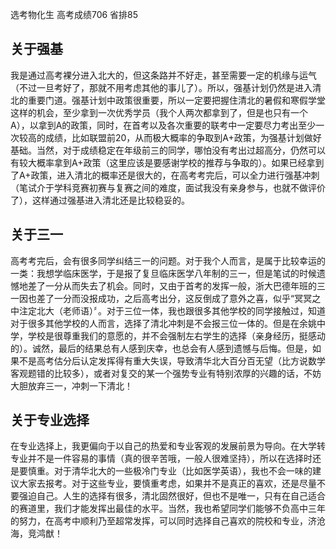 选考物化生 高考成绩706 省排85

## 关于强基

我是通过高考裸分进入北大的，但这条路并不好走，甚至需要一定的机缘与运气（不过一旦考好了，那就不用考虑其他的事儿了）。所以，强基计划仍然是进入清北的重要门道。强基计划中政策很重要，所以一定要把握住清北的暑假和寒假学堂这样的机会，至少拿到一次优秀学员（我个人两次都拿到了，但是也只有一个A），以拿到A的政策，同时，在首考以及各次重要的联考中一定要尽力考出至少一次较高的成绩，比如联盟前20，从而极大概率的争取到A+政策，为强基计划做好基础。当然，对于成绩稳定在年级前三的同学，哪怕没有考出过超高分，仍然可以有较大概率拿到A+政策（这里应该是要感谢学校的推荐与争取的）。如果已经拿到了A+政策，进入清北的概率还是很大的，在高考考完后，可以全力进行强基冲刺（笔试介于学科竞赛初赛与复赛之间的难度，面试我没有亲身参与，也就不做评价了），这样通过强基进入清北还是比较稳妥的。

## 关于三一

高考考完后，会有很多同学纠结三一的问题。对于我个人而言，是属于比较幸运的一类：我想学临床医学，于是报了复旦临床医学八年制的三一，但是笔试的时候遗憾地差了一分从而失去了机会。同时，又由于首考的发挥一般，浙大巴德年班的三一因也差了一分而没报成功，之后高考出分，这反倒成了意外之喜，似乎“冥冥之中注定北大（老师语）〞。对于三位一体，我也跟很多其他学校的同学接触过，知道对于很多其他学校的人而言，选择了清北冲刺是不会报三位一体的。但是在余姚中学，学校是很尊重我们的意愿的，并不会强制左右学生的选择（亲身经历，挺感动的）。诚然，最后的结果总有人感到庆幸，也总会有人感到遗憾与后悔。但是，如果不是高考估分后认定发挥得有重大失误，导致清华北大百分百无望（比方说数学客观题错的比较多），或者对复交的某一个强势专业有特别浓厚的兴趣的话，不妨大胆放弃三一，冲刺一下清北！

## 关于专业选择

在专业选择上，我更偏向于以自己的热爱和专业客观的发展前景为导向。在大学转专业并不是一件容易的事情（真的很辛苦哦，一般人很难坚持），所以在选择时还是要慎重。对于清华北大的一些极冷门专业（比如医学英语），我也不会一味的建议大家去报考。对于这些专业，要慎重考虑，如果并不是真正的喜欢，还是尽量不要强迫自己。人生的选择有很多，清北固然很好，但也不是唯一，只有在自己适合的赛道里，我们才能发挥出最佳的水平。当然，我也希望同学们能够不负高中三年的努力，在高考中顺利乃至超常发挥，可以同时选择自己喜欢的院校和专业，济沧海，竞鸿猷！